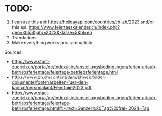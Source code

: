 # TODO:
1. I can use this api: https://holidayapi.com/countries/ch-zh/2023 and/or this api: https://www.feiertagskalender.ch/index.php?geo=3055&jahr=2023&klasse=5&hl=en
2. Translations
3. Make everything works programmaticly


Sources:
* https://www.stadt-zuerich.ch/portal/de/index/jobs/anstellungsbedingungen/ferien-urlaub-betriebsferientage/feiertage-betriebsferientage.html
* https://www.zh.ch/content/dam/zhweb/bilder-dokumente/footer/arbeiten-fuer-den-kanton/personalamt/Feiertage2023.pdf
* https://www.stadt-zuerich.ch/portal/de/index/jobs/anstellungsbedingungen/ferien-urlaub-betriebsferientage/feiertage-betriebsferientage.html#:~:text=Ganzer%20Tag%20frei-,2024,-Tag